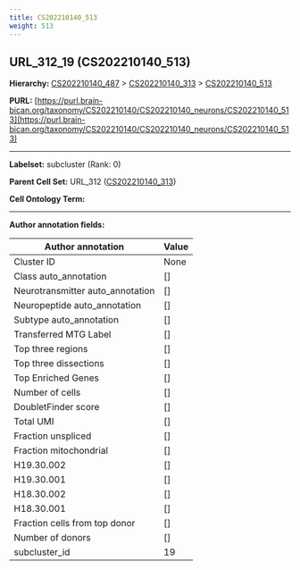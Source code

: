 ```yaml
---
title: CS202210140_513
weight: 513
---
```

## URL_312_19 (CS202210140_513)
<b>Hierarchy: </b>
[CS202210140_487](../CS202210140_487) >
[CS202210140_313](../CS202210140_313) >
[CS202210140_513](../CS202210140_513)

**PURL:** [https://purl.brain-bican.org/taxonomy/CS202210140/CS202210140_neurons/CS202210140_513](https://purl.brain-bican.org/taxonomy/CS202210140/CS202210140_neurons/CS202210140_513)

---


**Labelset:** subcluster (Rank: 0)

**Parent Cell Set:** URL_312 ([CS202210140_313](../CS202210140_313))



**Cell Ontology Term:** 

[MARKER GENES.]: #


---

[TRANSFERRED ANNOTATIONS.]: #


[AUTHOR ANNOTATION FIELDS.]: #


**Author annotation fields:**

| Author annotation | Value |
|-------------------|-------|
|Cluster ID|None|
|Class auto_annotation|[]|
|Neurotransmitter auto_annotation|[]|
|Neuropeptide auto_annotation|[]|
|Subtype auto_annotation|[]|
|Transferred MTG Label|[]|
|Top three regions|[]|
|Top three dissections|[]|
|Top Enriched Genes|[]|
|Number of cells|[]|
|DoubletFinder score|[]|
|Total UMI|[]|
|Fraction unspliced|[]|
|Fraction mitochondrial|[]|
|H19.30.002|[]|
|H19.30.001|[]|
|H18.30.002|[]|
|H18.30.001|[]|
|Fraction cells from top donor|[]|
|Number of donors|[]|
|subcluster_id|19|

